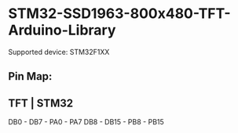 # STM32-SSD1963-800x480-TFT-Arduino-Library

Supported device: STM32F1XX

Pin Map: 
-----------------------
TFT        |      STM32
-----------------------
DB0 - DB7  -  PA0 - PA7
DB8 - DB15 - PB8 - PB15
